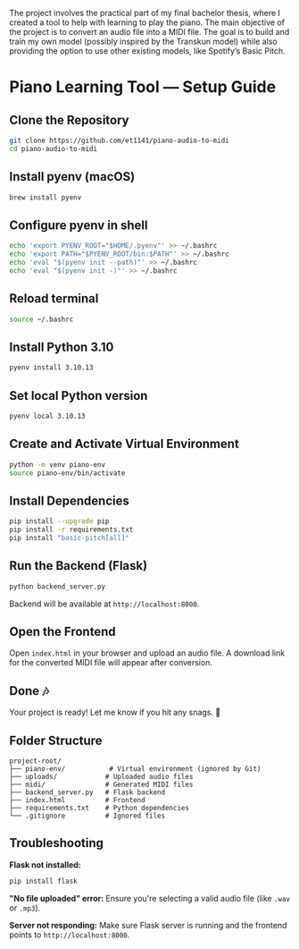 The project involves the practical part of my final bachelor thesis, where I created a tool to help with learning to play the piano. The main objective of the project is to convert an audio file into a MIDI file. The goal is to build and train my own model (possibly inspired by the Transkun model) while also providing the option to use other existing models, like Spotify’s Basic Pitch.

# Piano Learning Tool — Setup Guide


## Clone the Repository
```bash
git clone https://github.com/et1141/piano-audio-to-midi
cd piano-audio-to-midi
```

## Install pyenv (macOS)
```bash
brew install pyenv
```

## Configure pyenv in shell
```bash
echo 'export PYENV_ROOT="$HOME/.pyenv"' >> ~/.bashrc
echo 'export PATH="$PYENV_ROOT/bin:$PATH"' >> ~/.bashrc
echo 'eval "$(pyenv init --path)"' >> ~/.bashrc
echo 'eval "$(pyenv init -)"' >> ~/.bashrc
```

## Reload terminal
```bash
source ~/.bashrc
```

## Install Python 3.10
```bash
pyenv install 3.10.13
```

## Set local Python version
```bash
pyenv local 3.10.13
```

## Create and Activate Virtual Environment
```bash
python -m venv piano-env
source piano-env/bin/activate
```

## Install Dependencies
```bash
pip install --upgrade pip
pip install -r requirements.txt
pip install "basic-pitch[all]"
```

## Run the Backend (Flask)
```bash
python backend_server.py
```
Backend will be available at `http://localhost:8000`.

## Open the Frontend
Open `index.html` in your browser and upload an audio file. A download link for the converted MIDI file will appear after conversion.

## Done 🎶
Your project is ready! Let me know if you hit any snags. 🚀


## Folder Structure
```
project-root/
├── piano-env/           # Virtual environment (ignored by Git)
├── uploads/            # Uploaded audio files
├── midi/               # Generated MIDI files
├── backend_server.py   # Flask backend
├── index.html          # Frontend
├── requirements.txt    # Python dependencies
└── .gitignore          # Ignored files
```

## Troubleshooting
**Flask not installed:**
```bash
pip install flask
```

**"No file uploaded" error:**
Ensure you're selecting a valid audio file (like `.wav` or `.mp3`).

**Server not responding:**
Make sure Flask server is running and the frontend points to `http://localhost:8000`.

